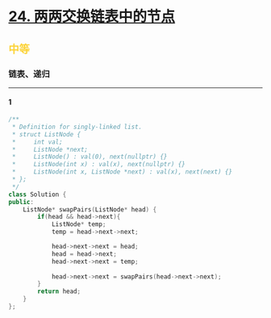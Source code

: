 # [24. 两两交换链表中的节点](https://leetcode.cn/problems/swap-nodes-in-pairs/)  
## <font color=#FCD337>中等</font>  
### **链表、递归**
***
#### 1
```cpp
/**
 * Definition for singly-linked list.
 * struct ListNode {
 *     int val;
 *     ListNode *next;
 *     ListNode() : val(0), next(nullptr) {}
 *     ListNode(int x) : val(x), next(nullptr) {}
 *     ListNode(int x, ListNode *next) : val(x), next(next) {}
 * };
 */
class Solution {
public:
    ListNode* swapPairs(ListNode* head) {
        if(head && head->next){
            ListNode* temp;
            temp = head->next->next;

            head->next->next = head;
            head = head->next;
            head->next->next = temp;
            
            head->next->next = swapPairs(head->next->next);
        }
        return head;
    }
};
```